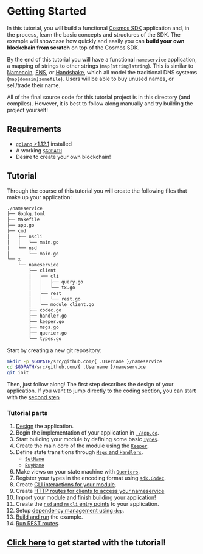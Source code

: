# Getting Started

In this tutorial, you will build a functional [Cosmos SDK](https://github.com/cosmos/cosmos-sdk/) application and, in the process, learn the basic concepts and structures of the SDK. The example will showcase how quickly and easily you can **build your own blockchain from scratch** on top of the Cosmos SDK.

By the end of this tutorial you will have a functional `nameservice` application, a mapping of strings to other strings (`map[string]string`). This is similar to [Namecoin](https://namecoin.org/), [ENS](https://ens.domains/), or [Handshake](https://handshake.org/), which all model the traditional DNS systems (`map[domain]zonefile`). Users will be able to buy unused names, or sell/trade their name.

All of the final source code for this tutorial project is in this directory (and compiles). However, it is best to follow along manually and try building the project yourself!

## Requirements

- [`golang` >1.12.1](https://golang.org/doc/install) installed
- A working [`$GOPATH`](https://github.com/golang/go/wiki/SettingGOPATH)
- Desire to create your own blockchain!

## Tutorial

Through the course of this tutorial you will create the following files that make up your application:

```bash
./nameservice
├── Gopkg.toml
├── Makefile
├── app.go
├── cmd
│   ├── nscli
│   │   └── main.go
│   └── nsd
│       └── main.go
└── x
    └── nameservice
        ├── client
        │   ├── cli
        │   │   ├── query.go
        │   │   └── tx.go
        │   ├── rest
        │   │   └── rest.go
        │   └── module_client.go
        ├── codec.go
        ├── handler.go
        ├── keeper.go
        ├── msgs.go
        ├── querier.go
        └── types.go
```

Start by creating a new git repository:

```bash
mkdir -p $GOPATH/src/github.com/{ .Username }/nameservice
cd $GOPATH/src/github.com/{ .Username }/nameservice
git init
```

Then, just follow along! The first step describes the design of your application. If you want to jump directly to the coding section, you can start with the [second step](./keeper.md)

### Tutorial parts

1. [Design](./app-design.md) the application.
2. Begin the implementation of your application in [`./app.go`](./app-init.md).
3. Start building your module by defining some basic [`Types`](types.md).
4. Create the main core of the module using the [`Keeper`](./keeper.md).
5. Define state transitions through [`Msgs` and `Handlers`](./msgs-handlers.md).
    * [`SetName`](set-name.md)
    * [`BuyName`](./buy-name.md)
6. Make views on your state machine with [`Queriers`](./queriers.md).
7. Register your types in the encoding format using [`sdk.Codec`](./codec.md).
8. Create [CLI interactions for your module](./cli.md).
9. Create [HTTP routes for clients to access your nameservice](rest.md)
10. Import your module and [finish building your application](./app-complete.md)!
11. Create the [`nsd` and `nscli` entry points](./entrypoint.md) to your application.
12. Setup [dependency management using `dep`](./dep.md).
13. [Build and run](./build-run.md) the example.
14. [Run REST routes](run-rest.md).

## [Click here](./app-design.md) to get started with the tutorial!

